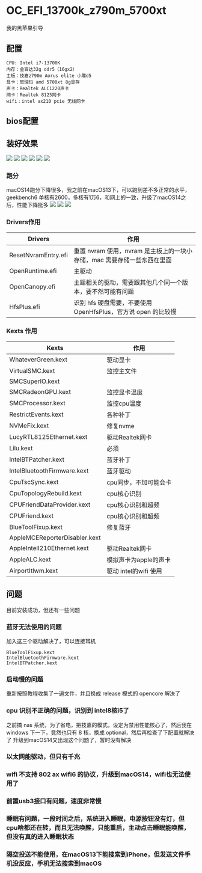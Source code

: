 # OC_EFI_13700k_z790m_5700xt
我的黑苹果引导

## 配置
```
CPU: Intel i7-13700K
内存：金百达32g ddr5（16gx2）
主板：技嘉z790m Aorus elite 小雕d5
显卡：怒瑞玛 amd 5700xt 8g显存
声卡：Realtek ALC1220声卡
网卡：Realtek 8125网卡
wifi：intel ax210 pcie 无线网卡
```

## bios配置

## 装好效果
![](images/WX20230902-182251@2x.png)
![](images/WX20230902-182356@2x.png)
![](images/WX20230902-182347@2x.png)
![](images/WX20230902-182341@2x.png)
![](images/WX20230902-182323@2x.png)
![](images/WX20230902-182311@2x.png)

### 跑分
macOS14跑分下降很多，我之前在macOS13下，可以跑到差不多正常的水平，geekbench6 单核有2600，多核有1万6，和网上的一致，升级了macOS14之后，性能下降挺多
![](images/WX20230902-182208@2x.png)
![](images/WX20230902-184924@2x.png)
![](images/WX20230902-184911@2x.png)

### Drivers作用
|Drivers|作用|
|----|----|
|ResetNvramEntry.efi|重置 nvram 使用，nvram 是主板上的一块小存储，mac 需要存储一些东西在里面|
|OpenRuntime.efi|主驱动|
|OpenCanopy.efi|主题相关的驱动，需要跟其他几个同一个版本，要不然可能有问题|
|HfsPlus.efi|识别 hfs 硬盘需要，不要使用 OpenHfsPlus，官方说 open 的比较慢|

### Kexts 作用
|Kexts|作用|
|----|----|
|WhateverGreen.kext|驱动显卡|
|VirtualSMC.kext|监控主文件|
|SMCSuperIO.kext||
|SMCRadeonGPU.kext|监控显卡温度|
|SMCProcessor.kext|监控cpu温度|
|RestrictEvents.kext|各种补丁|
|NVMeFix.kext|修复nvme|
|LucyRTL8125Ethernet.kext|驱动Realtek网卡|
|Lilu.kext|必须|
|IntelBTPatcher.kext|蓝牙补丁|
|IntelBluetoothFirmware.kext|蓝牙驱动|
|CpuTscSync.kext|cpu同步，不加可能会卡|
|CpuTopologyRebuild.kext|cpu核心识别|
|CPUFriendDataProvider.kext|cpu核心识别和超频|
|CPUFriend.kext|cpu核心识别和超频|
|BlueToolFixup.kext|修复蓝牙|
|AppleMCEReporterDisabler.kext||
|AppleIntelI210Ethernet.kext|驱动Realtek网卡|
|AppleALC.kext|模拟声卡为apple的声卡|
|AirportItlwm.kext|驱动 intel的wifi 使用|

## 问题
目前安装成功，但还有一些问题

### 蓝牙无法使用的问题
加入这三个驱动解决了，可以连接耳机
```
BlueToolFixup.kext
IntelBluetoothFirmware.kext
IntelBTPatcher.kext
```

### 启动慢的问题
重新按照教程收集了一遍文件，并且换成 release 模式的 opencore 解决了

### cpu 识别不正确的问题，识别到 intel8核i5了
之前搞 nas 系统，为了省电，把技嘉的模式，设定为禁用性能核心了，然后我在 windows 下一下，竟然也只有 8 核，换成 optional，然后再检查了下配置就解决了
升级到macOS14又出现这个问题了，暂时没有解决

### 以太网能驱动，但只有千兆
### wifi 不支持 802 ax wifi6 的协议，升级到macOS14，wifi也无法使用了
### 前置usb3接口有问题，速度非常慢
### 睡眠有问题，一段时间之后，系统进入睡眠，电源按钮没有灯，但cpu啥都还在转，而且无法唤醒，只能重启，主动点击睡眠能唤醒，但没有真的进入睡眠状态
### 隔空投送不能使用，在macOS13下能搜索到iPhone，但发送文件手机没反应，手机无法搜索到macOS
